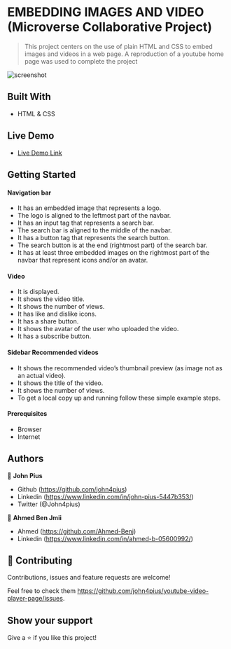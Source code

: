 # EMBEDDING IMAGES AND VIDEO (Microverse Collaborative Project)

> This project centers on the use of plain HTML and CSS to embed images and videos in a web page.
> A reproduction of a youtube home page was used to complete the project

![screenshot](./images/Youtube_Basic_Cloning.png)

## Built With

- HTML & CSS
  
## Live Demo
- [Live Demo Link](https://john4pius.github.io/)

## Getting Started	

#### Navigation bar	
- It has an embedded image that represents a logo.	
- The logo is aligned to the leftmost part of the navbar.	
- It has an input tag that represents a search bar.	
- The search bar is aligned to the middle of the navbar.	
- It has a button tag that represents the search button.	
- The search button is at the end (rightmost part) of the search bar.	
- It has at least three embedded images on the rightmost part of the navbar that represent icons and/or an avatar.	

#### Video	

- It is displayed.	
- It shows the video title.	
- It shows the number of views.	
- It has like and dislike icons.	
- It has a share button.	
- It shows the avatar of the user who uploaded the video.	
- It has a subscribe button.	
#### Sidebar Recommended videos	

- It shows the recommended video’s thumbnail preview (as image not as an actual video).	
- It shows the title of the video.	
- It shows the number of views.	
- To get a local copy up and running follow these simple example steps.	

#### Prerequisites
- Browser
- Internet
## Authors

👤 **John Pius**

- Github (https://github.com/john4pius)
- Linkedin (https://www.linkedin.com/in/john-pius-5447b353/)
- Twitter (@John4pius)

👤 **Ahmed Ben Jmii**

* Ahmed (https://github.com/Ahmed-Benj)
* Linkedin (https://www.linkedin.com/in/ahmed-b-05600992/)

## 🤝 Contributing

Contributions, issues and feature requests are welcome!

Feel free to check them https://github.com/john4pius/youtube-video-player-page/issues.

## Show your support

Give a ⭐️ if you like this project!
